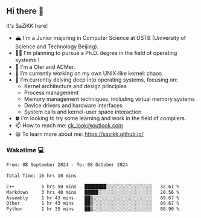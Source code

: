 ## Hi there 👋

It's SaZiKK here!

- 🏔️ I'm a Junior majoring in Computer Science  at USTB (University of Science and Technology Beijing).
- 🧑‍🎓 I'm planning to pursue a Ph.D. degree in the field of operating systems！
- 🚀 I'm a OIer and ACMer.
- 🔭 I’m currently working on my own UNIX-like kernel: chaos.
- 🌱 I'm currently delving deep into operating systems, focusing on:
  - Kernel architecture and design principles
  - Process management
  - Memory management techniques, including virtual memory systems
  - Device drivers and hardware interfaces
  - System calls and kernel-user space interaction
- 🍀 I'm looking to try some learning and work in the field of compilers.
- 📫 How to reach me: ck_look@outlook.com
- 😄 To learn more about me: https://sazikk.github.io/

  
<!--
**SaZiKK/SaZiKK** is a ✨ _special_ ✨ repository because its `README.md` (this file) appears on your GitHub profile.

Here are some ideas to get you started:

- 🔭 I’m currently working on ...
- 🌱 I’m currently learning ...
- 👯 I’m looking to collaborate on ...
- 🤔 I’m looking for help with ...
- 💬 Ask me about ...
- 📫 How to reach me: ...
- 😄 Pronouns: ...
- ⚡ Fun fact: ...
-->

### Wakatime 💻

<!--START_SECTION:waka-->

```txt
From: 08 September 2024 - To: 08 October 2024

Total Time: 16 hrs 10 mins

C++          5 hrs 50 mins   ████████░░░░░░░░░░░░░░░░░   32.61 %
Markdown     3 hrs 40 mins   █████░░░░░░░░░░░░░░░░░░░░   20.56 %
Assembly     1 hr 43 mins    ██▒░░░░░░░░░░░░░░░░░░░░░░   09.67 %
Other        1 hr 43 mins    ██▒░░░░░░░░░░░░░░░░░░░░░░   09.67 %
Python       1 hr 35 mins    ██▒░░░░░░░░░░░░░░░░░░░░░░   08.90 %
```

<!--END_SECTION:waka-->
